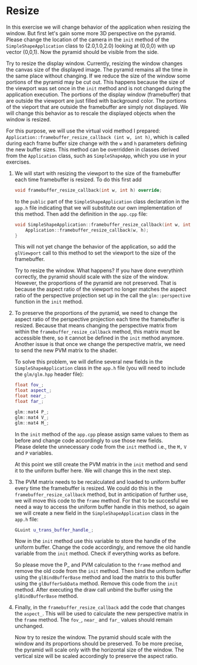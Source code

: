 # Resize

In this exercise we will change behavior of the application when resizing the window. But first let's gain some more 3D
perspective on the pyramid.
Please change the location of the camera in the `init` method of the `SimpleShapeApplication` class to (2.0,1.0,2.0)
looking at (0,0,0) with up vector (0,0,1).
Now the pyramid should be visible from the side.

Try to resize the display window. Currently, resizing the window changes the canvas size of the displayed image. The
pyramid remains all the time in the same place without changing. If we reduce the size of the window some portions of
the pyramid may be cut out. This happens because the size of the viewport was set once in the `init` method and is not
changed during the application execution. The portions of the display window (framebuffer) that are outside the viewport
are just filled with background color. The portions of the vieport that are outside the framebuffer are simply not
displayed. We will change this behavior as to rescale the displayed objects when the window is resized.

For this purpose, we will use the virtual void method I prepared: `Application::framebuffer_resize_callback (int w, int
h)`, which is called during each frame buffer size change with the `w` and `h` parameters defining the new buffer sizes.
This method can be overridden in classes derived from the `Application` class, such as `SimpleShapeApp`, which you use
in
your exercises.

1. We will start with resizing the viewport to the size of the framebuffer each time framebuffer is resized. To do this
   first add
   ```c++
   void framebuffer_resize_callback(int w, int h) override;
   ```
   to the `public` part of the `SimpleShapeApplication` class declaration in the `app.h` file indicating that we will
   substitute our own implementation of this method.
   Then add the definition in the  `app.cpp` file:
   ```c++
   void SimpleShapeApplication::framebuffer_resize_callback(int w, int h) {
       Application::framebuffer_resize_callback(w, h);
   }
   ```
   This will not yet change the behavior of the application, so add the `glViewport` call to this method to set the
   viewport to the size of the framebuffer.

   Try to resize the window. What happens? If you have done everythinh correctly, the pyramid should scale with the size
   of the window. However, the proportions of the pyramid are not preserved. That is because the aspect ratio of the
   viewport no longer matches the aspect ratio of the perspective projection set up in the call the `glm::perspective`
   function in the `init` method.

2. To preserve the proportions of the pyramid, we need to change the aspect ratio of the perspective projection each
   time
   the framebuffer is resized. Because that means changing the perspective matrix from within
   the `framebuffer_resize_callback` method, this matrix must be accessible there, so it cannot be defined in the `init`
   method anymore. Another issue is that once we change the perspective matrix, we need to send the new PVM matrix to
   the shader.

   To solve this problem, we will define several new fields in the `SimpleShapeApplication` class in the `app.h` file
   (you will need to include the `glm/glm.hpp` header file):

   ```c++
   float fov_;
   float aspect_;
   float near_;
   float far_;
   
   glm::mat4 P_;
   glm::mat4 V_;
   glm::mat4 M_;
   
   ```

   In the `init` method of the `app.cpp` please assign same values to them as before and change code accordingly to use
   those new fields.  
   Please delete the unnecessary code from the `init` method i.e., the `M,` `V` and `P` variables.

   At this point we still create the PVM matrix in the  `init` method and send it to the uniform buffer here.
   We will change this in the next step.

3. The PVM matrix needs to be recalculated and loaded to uniform buffer every time the framebuffer is resized. We could
   do this in the `framebuffer_resize_callback` method, but in anticipation of further use, we will move this code to
   the `frame` method. For that to be succesful we need a way to access the uniform buffer handle in this method, so
   again we will create a new field in the `SimpleShapeApplication` class in the `app.h` file:
   ```c++
   GLuint u_trans_buffer_handle_;
   ```  
   Now in the `init` method use this variable to store the handle of the uniform buffer. Change the code accordingly,
   and remove the old handle variable from the `init` method. Check if everything works as before.

   So please move the P_ and PVM calculation to the `frame` method and remove the old code from the `init` method. Then
   bind
   the uniform buffer using the `glBindBufferBase` method and load the matrix to this buffer using the `glBufferSubData`
   method. Remove this code from the `init` method. After executing the draw call unbind the buffer using
   the `glBindBufferBase` method.

4. Finally, in the `framebuffer_resize_callback` add the code that changes the `aspect_`. This will be used to calculate
   the new perspective matrix in the `frame` method. The `fov_`, `near_` and `far_` values should remain unchanged.

   Now try to resize the window.
   The pyramid should scale with the window and its proportions should be preserved.
   To be more precise, the pyramid will scale only with the horizontal size of the window.
   The vertical size will be scaled accordingly to preserve the aspect ratio. 
   
  
  